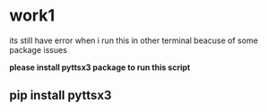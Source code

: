 # work1
its still have error when i run this in other terminal beacuse of some package issues

<strong>please install pyttsx3 package to run this script </strong>
  <h2>pip install pyttsx3 </h2>
